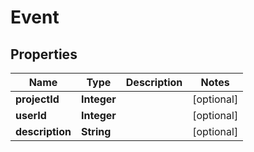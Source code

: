 

# Event


## Properties

| Name | Type | Description | Notes |
|------------ | ------------- | ------------- | -------------|
|**projectId** | **Integer** |  |  [optional] |
|**userId** | **Integer** |  |  [optional] |
|**description** | **String** |  |  [optional] |



